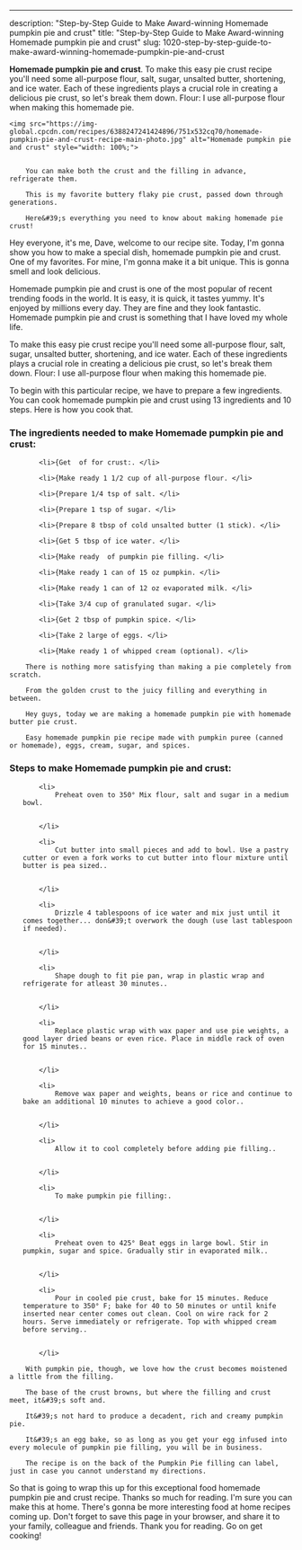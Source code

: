 ---
description: "Step-by-Step Guide to Make Award-winning Homemade pumpkin pie and crust"
title: "Step-by-Step Guide to Make Award-winning Homemade pumpkin pie and crust"
slug: 1020-step-by-step-guide-to-make-award-winning-homemade-pumpkin-pie-and-crust

<p>
	<strong>Homemade pumpkin pie and crust</strong>. 
	To make this easy pie crust recipe you&#39;ll need some all-purpose flour, salt, sugar, unsalted butter, shortening, and ice water. Each of these ingredients plays a crucial role in creating a delicious pie crust, so let&#39;s break them down. Flour: I use all-purpose flour when making this homemade pie.
</p>
<p>
	
	<img src="https://img-global.cpcdn.com/recipes/6388247241424896/751x532cq70/homemade-pumpkin-pie-and-crust-recipe-main-photo.jpg" alt="Homemade pumpkin pie and crust" style="width: 100%;">
	
	
		You can make both the crust and the filling in advance, refrigerate them.
	
		This is my favorite buttery flaky pie crust, passed down through generations.
	
		Here&#39;s everything you need to know about making homemade pie crust!
	
</p>
<p>
	Hey everyone, it's me, Dave, welcome to our recipe site. Today, I'm gonna show you how to make a special dish, homemade pumpkin pie and crust. One of my favorites. For mine, I'm gonna make it a bit unique. This is gonna smell and look delicious.
</p>
	
<p>
	Homemade pumpkin pie and crust is one of the most popular of recent trending foods in the world. It is easy, it is quick, it tastes yummy. It's enjoyed by millions every day. They are fine and they look fantastic. Homemade pumpkin pie and crust is something that I have loved my whole life.
</p>
<p>
	To make this easy pie crust recipe you&#39;ll need some all-purpose flour, salt, sugar, unsalted butter, shortening, and ice water. Each of these ingredients plays a crucial role in creating a delicious pie crust, so let&#39;s break them down. Flour: I use all-purpose flour when making this homemade pie.
</p>

<p>
To begin with this particular recipe, we have to prepare a few ingredients. You can cook homemade pumpkin pie and crust using 13 ingredients and 10 steps. Here is how you cook that.
</p>

<h3>The ingredients needed to make Homemade pumpkin pie and crust:</h3>

<ol>
	
		<li>{Get  of for crust:. </li>
	
		<li>{Make ready 1 1/2 cup of all-purpose flour. </li>
	
		<li>{Prepare 1/4 tsp of salt. </li>
	
		<li>{Prepare 1 tsp of sugar. </li>
	
		<li>{Prepare 8 tbsp of cold unsalted butter (1 stick). </li>
	
		<li>{Get 5 tbsp of ice water. </li>
	
		<li>{Make ready  of pumpkin pie filling. </li>
	
		<li>{Make ready 1 can of 15 oz pumpkin. </li>
	
		<li>{Make ready 1 can of 12 oz evaporated milk. </li>
	
		<li>{Take 3/4 cup of granulated sugar. </li>
	
		<li>{Get 2 tbsp of pumpkin spice. </li>
	
		<li>{Take 2 large of eggs. </li>
	
		<li>{Make ready 1 of whipped cream (optional). </li>
	
</ol>
<p>
	
		There is nothing more satisfying than making a pie completely from scratch.
	
		From the golden crust to the juicy filling and everything in between.
	
		Hey guys, today we are making a homemade pumpkin pie with homemade butter pie crust.
	
		Easy homemade pumpkin pie recipe made with pumpkin puree (canned or homemade), eggs, cream, sugar, and spices.
	
</p>

<h3>Steps to make Homemade pumpkin pie and crust:</h3>

<ol>
	
		<li>
			Preheat oven to 350° Mix flour, salt and sugar in a medium bowl.
			
			
		</li>
	
		<li>
			Cut butter into small pieces and add to bowl. Use a pastry cutter or even a fork works to cut butter into flour mixture until butter is pea sized..
			
			
		</li>
	
		<li>
			Drizzle 4 tablespoons of ice water and mix just until it comes together... don&#39;t overwork the dough (use last tablespoon if needed).
			
			
		</li>
	
		<li>
			Shape dough to fit pie pan, wrap in plastic wrap and refrigerate for atleast 30 minutes..
			
			
		</li>
	
		<li>
			Replace plastic wrap with wax paper and use pie weights, a good layer dried beans or even rice. Place in middle rack of oven for 15 minutes..
			
			
		</li>
	
		<li>
			Remove wax paper and weights, beans or rice and continue to bake an additional 10 minutes to achieve a good color..
			
			
		</li>
	
		<li>
			Allow it to cool completely before adding pie filling..
			
			
		</li>
	
		<li>
			To make pumpkin pie filling:.
			
			
		</li>
	
		<li>
			Preheat oven to 425° Beat eggs in large bowl. Stir in pumpkin, sugar and spice. Gradually stir in evaporated milk..
			
			
		</li>
	
		<li>
			Pour in cooled pie crust, bake for 15 minutes. Reduce temperature to 350° F; bake for 40 to 50 minutes or until knife inserted near center comes out clean. Cool on wire rack for 2 hours. Serve immediately or refrigerate. Top with whipped cream before serving..
			
			
		</li>
	
</ol>

<p>
	
		With pumpkin pie, though, we love how the crust becomes moistened a little from the filling.
	
		The base of the crust browns, but where the filling and crust meet, it&#39;s soft and.
	
		It&#39;s not hard to produce a decadent, rich and creamy pumpkin pie.
	
		It&#39;s an egg bake, so as long as you get your egg infused into every molecule of pumpkin pie filling, you will be in business.
	
		The recipe is on the back of the Pumpkin Pie filling can label, just in case you cannot understand my directions.
	
</p>

<p>
	So that is going to wrap this up for this exceptional food homemade pumpkin pie and crust recipe. Thanks so much for reading. I'm sure you can make this at home. There's gonna be more interesting food at home recipes coming up. Don't forget to save this page in your browser, and share it to your family, colleague and friends. Thank you for reading. Go on get cooking!
</p>
